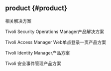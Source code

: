 ## product {#product}

相关解决方案

   Tivoli Security Operations Manager产品解决方案

   Tivoli Access Manager Web单点登录一页产品方案

   Tivoli Identity Manager产品方案

   Tivoli 安全事件管理产品方案